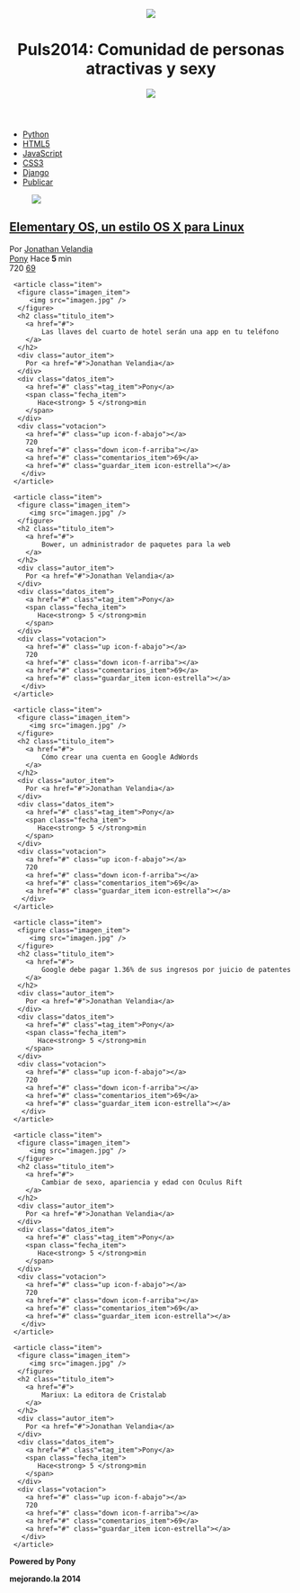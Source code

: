<!DOCTYPE html>
<html lang="es">
<head>
  <meta charset="utf-8"/>
  <meta name="description" content="Proyecto de la primera generación
  del curso de diseño web online" />
  <meta name="viewport" content="width=device-width, minimum-scale=1, maximum-scale=1"/>
  <title>Puls2014: Comunidad de personas atracticas y sexy</title>
  <link href='http://fonts.googleapis.com/css?family=Open+Sans:400,700' rel='stylesheet' type='text/css'>
  <link rel="stylesheet" href="normalize.css" />
  <link rel="stylesheet" href="estilos.css" />
</head>
<body>
  <header>
     <figure id="logo">
       <img src="logo.png" />
     </figure>
     <h1>
        Puls2014: Comunidad de personas atractivas y sexy
     </h1>
     <figure id="avatar">
       <img src="avatar.jpg" />
     </figure>
  </header>
  <nav>
    <ul>
      <li><a href="#">Python</a></li>
      <li><a href="#">HTML5</a></li>
      <li><a href="#">JavaScript</a></li>
      <li><a href="#">CSS3</a></li>
      <li><a href="#">Django</a></li>
      <li id="publicar_nav">
          <a href="#" class="icon-lapiz">Publicar</a>
      </li>
     </ul>     
  </nav>
  <section id="contenido">
    <article class="item">
      <figure class="imagen_item">
         <img src="imagen.jpg" />
      </figure>
      <h2 class="titulo_item">
        <a href="#">
            Elementary OS, un estilo OS X para Linux
        </a> 
      </h2>
      <div class="autor_item">
        Por <a href="#">Jonathan Velandia</a>
      </div>
      <div class="datos_item">
        <a href="#" class"=tag_item">Pony</a>
        <span class="fecha_item">
           Hace<strong> 5 </strong>min
        </span>
      </div>
      <div class="votacion">
        <a href="#" class="up icon-f-abajo"></a>
        720
        <a href="#" class="down icon-f-arriba"></a>
        <a href="#" class="comentarios_item">69</a>
        <a href="#" class="guardar_item icon-estrella"></a>
       </div>
     </article>
     
     <article class="item">
      <figure class="imagen_item">
         <img src="imagen.jpg" />
      </figure>
      <h2 class="titulo_item">
        <a href="#">
            Las llaves del cuarto de hotel serán una app en tu teléfono
        </a> 
      </h2>
      <div class="autor_item">
        Por <a href="#">Jonathan Velandia</a>
      </div>
      <div class="datos_item">
        <a href="#" class"=tag_item">Pony</a>
        <span class="fecha_item">
           Hace<strong> 5 </strong>min
        </span>
      </div>
      <div class="votacion">
        <a href="#" class="up icon-f-abajo"></a>
        720
        <a href="#" class="down icon-f-arriba"></a>
        <a href="#" class="comentarios_item">69</a>
        <a href="#" class="guardar_item icon-estrella"></a>
       </div>
     </article>
     
     <article class="item">
      <figure class="imagen_item">
         <img src="imagen.jpg" />
      </figure>
      <h2 class="titulo_item">
        <a href="#">
            Bower, un administrador de paquetes para la web
        </a> 
      </h2>
      <div class="autor_item">
        Por <a href="#">Jonathan Velandia</a>
      </div>
      <div class="datos_item">
        <a href="#" class"=tag_item">Pony</a>
        <span class="fecha_item">
           Hace<strong> 5 </strong>min
        </span>
      </div>
      <div class="votacion">
        <a href="#" class="up icon-f-abajo"></a>
        720
        <a href="#" class="down icon-f-arriba"></a>
        <a href="#" class="comentarios_item">69</a>
        <a href="#" class="guardar_item icon-estrella"></a>
       </div>
     </article>
     
     <article class="item">
      <figure class="imagen_item">
         <img src="imagen.jpg" />
      </figure>
      <h2 class="titulo_item">
        <a href="#">
            Cómo crear una cuenta en Google AdWords
        </a> 
      </h2>
      <div class="autor_item">
        Por <a href="#">Jonathan Velandia</a>
      </div>
      <div class="datos_item">
        <a href="#" class"=tag_item">Pony</a>
        <span class="fecha_item">
           Hace<strong> 5 </strong>min
        </span>
      </div>
      <div class="votacion">
        <a href="#" class="up icon-f-abajo"></a>
        720
        <a href="#" class="down icon-f-arriba"></a>
        <a href="#" class="comentarios_item">69</a>
        <a href="#" class="guardar_item icon-estrella"></a>
       </div>
     </article>
     
     <article class="item">
      <figure class="imagen_item">
         <img src="imagen.jpg" />
      </figure>
      <h2 class="titulo_item">
        <a href="#">
            Google debe pagar 1.36% de sus ingresos por juicio de patentes
        </a> 
      </h2>
      <div class="autor_item">
        Por <a href="#">Jonathan Velandia</a>
      </div>
      <div class="datos_item">
        <a href="#" class"=tag_item">Pony</a>
        <span class="fecha_item">
           Hace<strong> 5 </strong>min
        </span>
      </div>
      <div class="votacion">
        <a href="#" class="up icon-f-abajo"></a>
        720
        <a href="#" class="down icon-f-arriba"></a>
        <a href="#" class="comentarios_item">69</a>
        <a href="#" class="guardar_item icon-estrella"></a>
       </div>
     </article>
     
     <article class="item">
      <figure class="imagen_item">
         <img src="imagen.jpg" />
      </figure>
      <h2 class="titulo_item">
        <a href="#">
            Cambiar de sexo, apariencia y edad con Oculus Rift
        </a> 
      </h2>
      <div class="autor_item">
        Por <a href="#">Jonathan Velandia</a>
      </div>
      <div class="datos_item">
        <a href="#" class"=tag_item">Pony</a>
        <span class="fecha_item">
           Hace<strong> 5 </strong>min
        </span>
      </div>
      <div class="votacion">
        <a href="#" class="up icon-f-abajo"></a>
        720
        <a href="#" class="down icon-f-arriba"></a>
        <a href="#" class="comentarios_item">69</a>
        <a href="#" class="guardar_item icon-estrella"></a>
       </div>
     </article>
     
     <article class="item">
      <figure class="imagen_item">
         <img src="imagen.jpg" />
      </figure>
      <h2 class="titulo_item">
        <a href="#">
            Mariux: La editora de Cristalab
        </a> 
      </h2>
      <div class="autor_item">
        Por <a href="#">Jonathan Velandia</a>
      </div>
      <div class="datos_item">
        <a href="#" class"=tag_item">Pony</a>
        <span class="fecha_item">
           Hace<strong> 5 </strong>min
        </span>
      </div>
      <div class="votacion">
        <a href="#" class="up icon-f-abajo"></a>
        720
        <a href="#" class="down icon-f-arriba"></a>
        <a href="#" class="comentarios_item">69</a>
        <a href="#" class="guardar_item icon-estrella"></a>
       </div>
     </article>
  </section>
  <footer>
  <p>
    <strong>Powered by Pony</strong>
  </p>
  <p>
    <strong>mejorando.la 2014</strong>
  </p>
  </footer>
 </body>
 </html>
